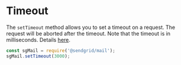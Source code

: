 # Timeout

The `setTimeout` method allows you to set a timeout on a request. The request will be aborted after the timeout. Note that the timeout is in milliseconds. Details [here](https://github.com/axios/axios#request-config).

```js
const sgMail = require('@sendgrid/mail');
sgMail.setTimeout(3000);
```
